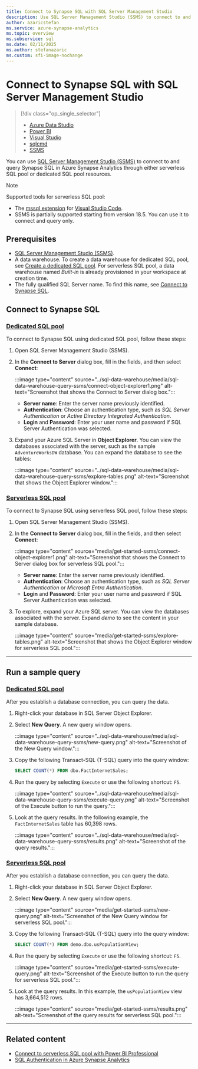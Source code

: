 ```yaml
---
title: Connect to Synapse SQL with SQL Server Management Studio
description: Use SQL Server Management Studio (SSMS) to connect to and query Synapse SQL in Azure Synapse Analytics. 
author: azaricstefan 
ms.service: azure-synapse-analytics
ms.topic: overview 
ms.subservice: sql 
ms.date: 02/11/2025 
ms.author: stefanazaric 
ms.custom: sfi-image-nochange
---
```


# Connect to Synapse SQL with SQL Server Management Studio

> [!div class="op_single_selector"]
> * [Azure Data Studio](get-started-azure-data-studio.md)
> * [Power BI](get-started-power-bi-professional.md)
> * [Visual Studio](../sql/get-started-visual-studio.md)
> * [sqlcmd](../sql/get-started-connect-sqlcmd.md)
> * [SSMS](get-started-ssms.md)

You can use [SQL Server Management Studio (SSMS)](/sql/ssms/download-sql-server-management-studio-ssms) to connect to and query Synapse SQL in Azure Synapse Analytics through either serverless SQL pool or dedicated SQL pool resources.

> [!NOTE]
> Supported tools for serverless SQL pool:
> - The [mssql extension](https://aka.ms/mssql-marketplace) for [Visual Studio Code](https://code.visualstudio.com/docs).
> - SSMS is partially supported starting from version 18.5. You can use it to connect and query only.

## Prerequisites

* [SQL Server Management Studio (SSMS)](/sql/ssms/download-sql-server-management-studio-ssms).
* A data warehouse. To create a data warehouse for dedicated SQL pool, see [Create a dedicated SQL pool](../quickstart-create-sql-pool-portal.md). For serverless SQL pool, a data warehouse named *Built-in* is already provisioned in your workspace at creation time.
* The fully qualified SQL Server name. To find this name, see [Connect to Synapse SQL](connect-overview.md).

## Connect to Synapse SQL

### [Dedicated SQL pool](#tab/dedicated-sql-pool)

To connect to Synapse SQL using dedicated SQL pool, follow these steps:

1. Open SQL Server Management Studio (SSMS).

1. In the **Connect to Server** dialog box, fill in the fields, and then select **Connect**:
  
    :::image type="content" source="../sql-data-warehouse/media/sql-data-warehouse-query-ssms/connect-object-explorer1.png" alt-text="Screenshot that shows the Connect to Server dialog box.":::

   * **Server name**: Enter the server name previously identified.
   * **Authentication**: Choose an authentication type, such as *SQL Server Authentication* or *Active Directory Integrated Authentication*.
   * **Login** and **Password**: Enter your user name and password if SQL Server Authentication was selected.

1. Expand your Azure SQL Server in **Object Explorer**. You can view the databases associated with the server, such as the sample `AdventureWorksDW` database. You can expand the database to see the tables:

    :::image type="content" source="../sql-data-warehouse/media/sql-data-warehouse-query-ssms/explore-tables.png" alt-text="Screenshot that shows the Object Explorer window.":::

### [Serverless SQL pool](#tab/serverless-sql-pool)

To connect to Synapse SQL using serverless SQL pool, follow these steps:

1. Open SQL Server Management Studio (SSMS).

1. In the **Connect to Server** dialog box, fill in the fields, and then select **Connect**:

    :::image type="content" source="media/get-started-ssms/connect-object-explorer1.png" alt-text="Screenshot that shows the Connect to Server dialog box for serverless SQL pool.":::

   * **Server name**: Enter the server name previously identified.
   * **Authentication**: Choose an authentication type, such as *SQL Server Authentication* or *Microsoft Entra Authentication*.
   * **Login** and **Password**: Enter your user name and password if SQL Server Authentication was selected.

1. To explore, expand your Azure SQL server. You can view the databases associated with the server. Expand *demo* to see the content in your sample database.

    :::image type="content" source="media/get-started-ssms/explore-tables.png" alt-text="Screenshot that shows the Object Explorer window for serverless SQL pool.":::

---

## Run a sample query

### [Dedicated SQL pool](#tab/dedicated-sql-pool)

After you establish a database connection, you can query the data.

1. Right-click your database in SQL Server Object Explorer.

1. Select **New Query**. A new query window opens.

    :::image type="content" source="../sql-data-warehouse/media/sql-data-warehouse-query-ssms/new-query.png" alt-text="Screenshot of the New Query window.":::

1. Copy the following Transact-SQL (T-SQL) query into the query window:

    ```sql
    SELECT COUNT(*) FROM dbo.FactInternetSales;
    ```

1. Run the query by selecting `Execute` or use the following shortcut: `F5`.

    :::image type="content" source="../sql-data-warehouse/media/sql-data-warehouse-query-ssms/execute-query.png" alt-text="Screenshot of the Execute button to run the query.":::

1. Look at the query results. In the following example, the `FactInternetSales` table has 60,398 rows.

    :::image type="content" source="../sql-data-warehouse/media/sql-data-warehouse-query-ssms/results.png" alt-text="Screenshot of the query results.":::

### [Serverless SQL pool](#tab/serverless-sql-pool)

After you establish a database connection, you can query the data.

1. Right-click your database in SQL Server Object Explorer.

1. Select **New Query**. A new query window opens.

    :::image type="content" source="media/get-started-ssms/new-query.png" alt-text="Screenshot of the New Query window for serverless SQL pool.":::

1. Copy the following Transact-SQL (T-SQL) query into the query window:

    ```sql
    SELECT COUNT(*) FROM demo.dbo.usPopulationView;
    ```

1. Run the query by selecting `Execute` or use the following shortcut: `F5`.

    :::image type="content" source="media/get-started-ssms/execute-query.png" alt-text="Screenshot of the Execute button to run the query for serverless SQL pool.":::

1. Look at the query results. In this example, the `usPopulationView` view has 3,664,512 rows.

    :::image type="content" source="media/get-started-ssms/results.png" alt-text="Screenshot of the query results for serverless SQL pool.":::

---

## Related content

- [Connect to serverless SQL pool with Power BI Professional](get-started-power-bi-professional.md)
- [SQL Authentication in Azure Synapse Analytics](../sql/sql-authentication.md)
